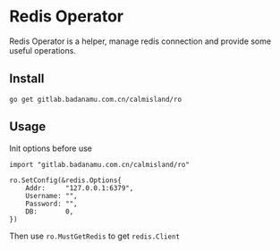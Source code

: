 # Redis Operator

Redis Operator is a helper, manage redis connection and provide some useful operations.


## Install

```
go get gitlab.badanamu.com.cn/calmisland/ro
```

## Usage

Init options before use
```
import "gitlab.badanamu.com.cn/calmisland/ro"

ro.SetConfig(&redis.Options{
	Addr:     "127.0.0.1:6379",
	Username: "",
	Password: "",
	DB:       0,
})
```

Then use `ro.MustGetRedis` to get `redis.Client`
